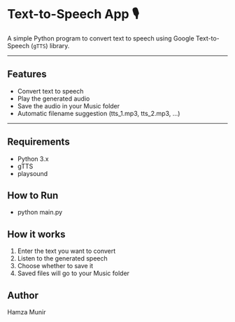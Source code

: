# Text-to-Speech App 🎙️

A simple Python program to convert text to speech using Google Text-to-Speech (`gTTS`) library.

---

## Features
- Convert text to speech
- Play the generated audio
- Save the audio in your Music folder
- Automatic filename suggestion (tts_1.mp3, tts_2.mp3, ...)

---

## Requirements
- Python 3.x
- gTTS
- playsound

## How to Run
- python main.py

## How it works
1. Enter the text you want to convert
2. Listen to the generated speech
3. Choose whether to save it
4. Saved files will go to your Music folder

## Author
Hamza Munir
